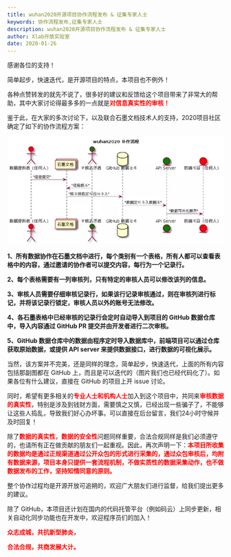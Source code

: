 ```yaml
---
title: wuhan2020开源项目协作流程发布 & 征集专家人士
keywords: 协作流程发布,征集专家人士
description: wuhan2020开源项目协作流程发布 & 征集专家人士
author: Xlab开放实验室
date: 2020-01-26
---
```

感谢各位的支持！

简单起步，快速迭代，是开源项目的特点，本项目也不例外！

各种点赞转发的就先不说了，很多好的建议和反馈给这个项目带来了非常大的帮助，其中大家讨论得最多多的一点就是<span style="color:red">**对信息真实性的审核！**</span>

鉴于此，在大家的多次讨论下，以及联合石墨文档技术人的支持，2020项目社区确定了如下的协作流程方案：

![img](/images/blog/media/collaborative-process-publishing.webp)

**1、所有数据协作在石墨文档中进行，每个类别有一个表格，所有人都可以查看表格中的内容，通过邀请的协作者可以提交内容，每行为一个记录行。**

**2、每个表格需要有一列审核列，只有特定的审核人员可以修改该列的信息。**

**3、审核人员需要仔细审核记录行，如果该行记录审核通过，则在审核列进行标记，并将该记录行锁定，审核人员以外的账号无法修改。**

**4、各石墨表格中已经审核的记录行会定时自动导入到项目的 GitHub 数据仓库中，导入内容通过 GitHub PR 提交并由开发者进行二次审核。**

**5、GitHub 数据仓库中的数据由程序定时导入数据库中，前端项目可以通过仓库获取原始数据，或提供 API server 来提供数据接口，进行数据的可视化展示。**

当然，该方案并不完美，还是同样的理念，简单起步，快速迭代，上面的所有内容包括那副图都在 GitHub 上，而且是可以迭代的（图片我们也已经代码化了）。如果各位有什么建议，直接在 GitHub 的项目上开 issue 讨论。

同时，希望有更多相关的<span style="color:red">**专业人士和机构人士**</span>加入到这个项目中，共同来<span style="color:red">**审核数据的真实性**</span>，特别是涉及到钱财方面，需要慎之又慎，已经出现一些骗子了，不能够让这些人捣乱，导致我们好心办坏事。可以直接在后台留言，我们24小时守候并及时回复！

除了<span style="color:red">**数据的真实性**</span>，<span style="color:red">**数据的安全性**</span>问题同样重要，合法合规同样是我们必须遵守的，也请所有正在做贡献的朋友们一起重视。因此，再次声明一下：<span style="color:red">**本项目所收集的数据均是通过正规渠道通过公开众包的形式进行采集的，通过众包审核后，均附有数据来源，项目本身只提供一套流程机制，不做实质性的数据采集动作，也不做数据发布的工作，坚持知情同意的原则。**</span>

整个协作过程均是开源开放可追朔的，欢迎广大朋友们进行监督，给我们提出更多的建议。

除了 GitHub，本项目还计划在国内的代码托管平台（例如码云）上同步更新，相关自动化同步功能也在开发中，欢迎程序员们的加入！

<span style="color:red">**众志成城，共抗新型肺炎，**</span>

<span style="color:red">**合法合规，共商发展大计。**</span>